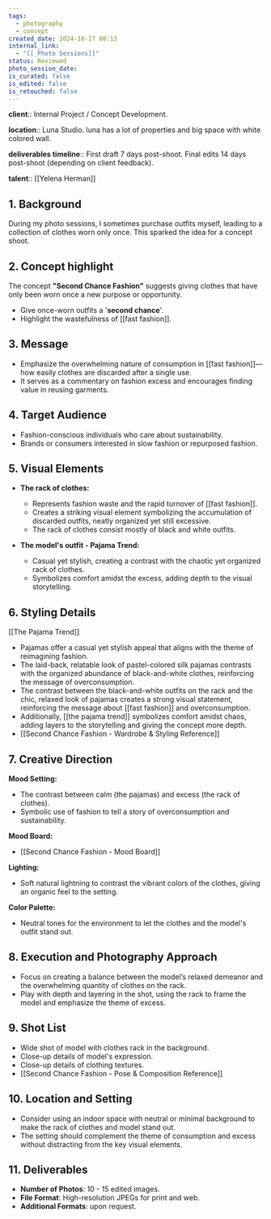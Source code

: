 ```yaml
---
tags:
  - photography
  - concept
created_date: 2024-10-17 08:13
internal_link:
  - "[[_Photo Sessions]]"
status: Reviewed
photo_session_date: 
is_curated: false
is_edited: false
is_retouched: false
---
```

**client**:: Internal Project / Concept Development.

**location**:: Luna Studio.
luna has a lot of properties and big space with white colored wall.

**deliverables timeline**:: First draft 7 days post-shoot. Final edits 14 days post-shoot (depending on client feedback).

**talent**:: [[Yelena Herman]]

## 1. Background
During my photo sessions, I sometimes purchase outfits myself, leading to a collection of clothes worn only once. This sparked the idea for a concept shoot.

## 2. Concept highlight
The concept **"Second Chance Fashion"** suggests giving clothes that have only been worn once a new purpose or opportunity.
- Give once-worn outfits a '**second chance**'.
- Highlight the wastefulness of [[fast fashion]].

## 3. Message
- Emphasize the overwhelming nature of consumption in [[fast fashion]]—how easily clothes are discarded after a single use. 
- It serves as a commentary on fashion excess and encourages finding value in reusing garments.

## 4. Target Audience
- Fashion-conscious individuals who care about sustainability.
- Brands or consumers interested in slow fashion or repurposed fashion.

## 5. Visual Elements
- **The rack of clothes:**
	- Represents fashion waste and the rapid turnover of [[fast fashion]].
	- Creates a striking visual element symbolizing the accumulation of discarded outfits, neatly organized yet still excessive.
	- The rack of clothes consist mostly of black and white outfits.

- **The model's outfit - Pajama Trend:**
	- Casual yet stylish, creating a contrast with the chaotic yet organized rack of clothes.
	- Symbolizes comfort amidst the excess, adding depth to the visual storytelling.

## 6. Styling Details
[[The Pajama Trend]]
- Pajamas offer a casual yet stylish appeal that aligns with the theme of reimagining fashion.
- The laid-back, relatable look of pastel-colored silk pajamas contrasts with the organized abundance of black-and-white clothes, reinforcing the message of overconsumption.
- The contrast between the black-and-white outfits on the rack and the chic, relaxed look of pajamas creates a strong visual statement, reinforcing the message about [[fast fashion]] and overconsumption.
- Additionally, [[the pajama trend]] symbolizes comfort amidst chaos, adding layers to the storytelling and giving the concept more depth.
- [[Second Chance Fashion - Wardrobe & Styling Reference]]

## 7. Creative Direction
**Mood Setting:**
- The contrast between calm (the pajamas) and excess (the rack of clothes).
- Symbolic use of fashion to tell a story of overconsumption and sustainability.

**Mood Board:**
- [[Second Chance Fashion - Mood Board]]

**Lighting:** 
- Soft natural lightning to contrast the vibrant colors of the clothes, giving an organic feel to the setting.

**Color Palette:**
- Neutral tones for the environment to let the clothes and the model's outfit stand out.

## 8. Execution and Photography Approach
- Focus on creating a balance between the model’s relaxed demeanor and the overwhelming quantity of clothes on the rack.
- Play with depth and layering in the shot, using the rack to frame the model and emphasize the theme of excess.

## 9. Shot List
- Wide shot of model with clothes rack in the background.
- Close-up details of model's expression.
- Close-up details of clothing textures.
- [[Second Chance Fashion - Pose & Composition Reference]]

## 10. Location and Setting
- Consider using an indoor space with neutral or minimal background to make the rack of clothes and model stand out.
- The setting should complement the theme of consumption and excess without distracting from the key visual elements.

## 11. Deliverables
- **Number of Photos**: 10 - 15 edited images.
- **File Format**: High-resolution JPEGs for print and web.
- **Additional Formats**: upon request.
